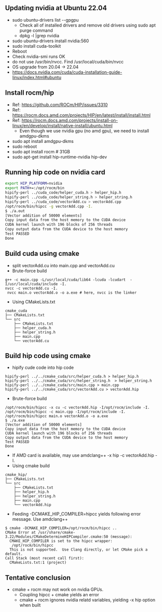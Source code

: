 ## Updating nvidia at Ubuntu 22.04
- sudo ubuntu-drivers list --gpgpu
  - Check all of installed drivers and remove old drivers using sudo apt purge command
  - dpkg -l |grep nvidia
- sudo ubuntu-drivers install nvidia:560
- sudo install cuda-toolkit
- Reboot
- Check nvidia-smi runs OK
- do not use /usr/bin/nvcc. Find /usr/local/cuda/bin/nvcc
- OS upgrade from 20.04 -> 22.04
- https://docs.nvidia.com/cuda/cuda-installation-guide-linux/index.html#ubuntu

## Install rocm/hip
- Ref: https://github.com/ROCm/HIP/issues/3310
- Ref: https://rocm.docs.amd.com/projects/HIP/en/latest/install/install.html
- Ref: https://rocm.docs.amd.com/projects/install-on-linux/en/develop/install/native-install/ubuntu.html
  - Even though we use nvidia gpu (no amd gpu), we need to install amdgpu-dkms
- sudo apt install amdgpu-dkms
- sudo reboot
- sudo apt install rocm # 31GB
- sudo apt-get install hip-runtime-nvidia hip-dev


## Running hip code on nvidia card
```bash
export HIP_PLATFORM=nvidia
export PATH+=:/opt/rocm/bin
hipify-perl ../cuda_code/helper_cuda.h > helper_hip.h
hipify-perl ../cuda_code/helper_string.h > helper_string.h
hipify-perl ../cuda_code/vectorAdd.cu > vectorAdd.cpp
/opt/rocm/bin/hipcc -g vectorAdd.cpp -I.
$ ./a.out
[Vector addition of 50000 elements]
Copy input data from the host memory to the CUDA device
CUDA kernel launch with 196 blocks of 256 threads
Copy output data from the CUDA device to the host memory
Test PASSED
Done
```

## Build cuda using cmake
- split vectorAdd.cu into main.cpp and vectorAdd.cu
- Brute-force build
```
g++ -c main.cpp -L/usr/local/cuda/lib64 -lcuda -lcudart  -I/usr/local/cuda/include -I.
nvcc -c vectorAdd.cu -I.
 nvcc main.o vectorAdd.o -o a.exe # here, nvcc is the linker
```
- Using CMakeLists.txt
```
cmake_cuda
├── CMakeLists.txt
└── src
    ├── CMakeLists.txt
    ├── helper_cuda.h
    ├── helper_string.h
    ├── main.cpp
    └── vectorAdd.cu
```

## Build hip code using cmake
- hipify cude code into hip code
```
hipify-perl ../../cmake_cuda/src/helper_cuda.h > helper_hip.h
hipify-perl ../../cmake_cuda/src/helper_string.h  > helper_string.h
hipify-perl ../../cmake_cuda/src/main.cpp > main.cpp
hipify-perl ../../cmake_cuda/src/vectorAdd.cu > vectorAdd.hip
```
- Brute-force build
```
/opt/rocm/bin/hipcc -x cu -c vectorAdd.hip -I/opt/rocm/include -I.
/opt/rocm/bin/hipcc -c main.cpp -I/opt/rocm/include -I. 
/opt/rocm/bin/hipcc main.o vectorAdd.o -o a.exe
$ ./a.exe 
[Vector addition of 50000 elements]
Copy input data from the host memory to the CUDA device
CUDA kernel launch with 196 blocks of 256 threads
Copy output data from the CUDA device to the host memory
Test PASSED
Done
```
  - If AMD card is available, may use amdclang++ -x hip -c vectorAdd.hip -I.
- Using cmake build
```
cmake_hip/
├── CMakeLists.txt
└── src
    ├── CMakeLists.txt
    ├── helper_hip.h
    ├── helper_string.h
    ├── main.cpp
    └── vectorAdd.hip
```
- Feeding -DCMAKE_HIP_COMPILER=hipcc yields following error message. Use amdclang++
```
$ cmake -DCMAKE_HIP_COMPILER=/opt/rocm/bin/hipcc ..
CMake Error at /usr/share/cmake-3.22/Modules/CMakeDetermineHIPCompiler.cmake:50 (message):
  CMAKE_HIP_COMPILER is set to the hipcc wrapper:
   /opt/rocm/bin/hipcc
  This is not supported.  Use Clang directly, or let CMake pick a default.
Call Stack (most recent call first):
  CMakeLists.txt:1 (project)
```

## Tentative conclusion
- cmake + rocm may not work on nvidia GPUs.
  - Coupling hipcc + cmake yields an error
  - cmake + rocm ignores nvidia relatd variables, yielding -x hip option when built
  
